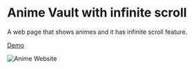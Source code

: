 # Anime Vault with infinite scroll
A web page that shows animes and it has infinite scroll feature.

[Demo](https://anime-vault-gules.vercel.app/)

![Anime Website](https://i.ibb.co/Y010p6y/Screenshot-2023-12-11-124108.png)
